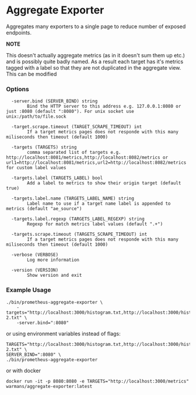 Aggregate Exporter
============================

Aggregates many exporters to a single page to reduce number of
exposed endpoints.

__NOTE__

This doesn't actually aggregate metrics (as in it doesn't sum them up etc.) 
and is possibly quite badly named. As a result each target
has it's metrics tagged with a label so that they are not duplicated in
the aggregate view. This can be modified 

### Options

```
  -server.bind (SERVER_BIND) string
    	Bind the HTTP server to this address e.g. 127.0.0.1:8080 or just :8080 (default ":8080"). For unix socket use unix:/path/to/file.sock
    	
  -target.scrape.timeout (TARGET_SCRAPE_TIMEOUT) int
    	If a target metrics pages does not responde with this many miliseconds then timeout (default 1000)
    	
  -targets (TARGETS) string
    	comma separated list of targets e.g. http://localhost:8081/metrics,http://localhost:8082/metrics or url1=http://localhost:8081/metrics,url2=http://localhost:8082/metrics for custom label values
    	
  -targets.label (TARGETS_LABEL) bool
    	Add a label to metrics to show their origin target (default true)
    	
  -targets.label.name (TARGETS_LABEL_NAME) string
    	Label name to use if a target name label is appended to metrics (default "ae_source")
    	
  -targets.label.regexp (TARGETS_LABEL_REGEXP) string
    	Regexp for match metrics label values (default ".+")

  -targets.scrape.timeout (TARGETS_SCRAPE_TIMEOUT) int
    	If a target metrics pages does not responde with this many miliseconds then timeout (default 1000)

  -verbose (VERBOSE)
    	Log more information
    	
  -version (VERSION)
    	Show version and exit

```

### Example Usage
```
./bin/prometheus-aggregate-exporter \
	-targets="http://localhost:3000/histogram.txt,http://localhost:3000/histogram-2.txt" \
	-server.bind=":8080"
```

or using environment variables instead of flags: 


```
TARGETS="http://localhost:3000/histogram.txt,http://localhost:3000/histogram-2.txt" \
SERVER_BIND=":8080" \
./bin/prometheus-aggregate-exporter 
```

or with docker

```
docker run -it -p 8080:8080 -e TARGETS="http://localhost:3000/metrics" warmans/aggregate-exporter:latest
```
